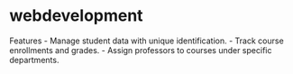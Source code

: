 # webdevelopment
 Features - Manage student data with unique identification. - Track course enrollments and grades. - Assign professors to courses under specific departments.

